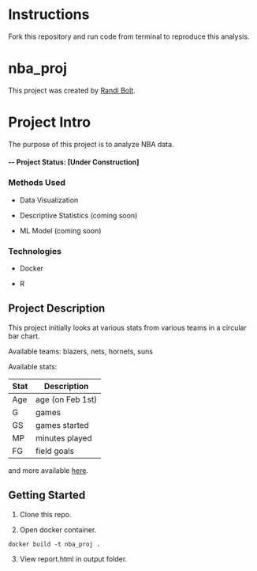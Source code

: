 # Instructions
Fork this repository and run code from terminal to reproduce this analysis. 

# nba_proj
This project was created by [Randi Bolt](https://www.rbolt.me/). 

# Project Intro
The purpose of this project is to analyze NBA data. 

#### -- Project Status: [Under Construction]

### Methods Used 

* Data Visualization 

* Descriptive Statistics (coming soon)

* ML Model (coming soon)

### Technologies 

* Docker 

* R

## Project Description 
This project initially looks at various stats from various teams in a circular bar chart. 

Available teams: blazers, nets, hornets, suns

Available stats: 

| Stat        | Description     |
| ----------- | --------------- |
| Age         | age (on Feb 1st)|
| G           | games           |
| GS          | games started   |
| MP          | minutes played  |
| FG          | field goals     |

and more available [here](https://www.basketball-reference.com/about/glossary.html).

## Getting Started 

1. Clone this repo. 

2. Open docker container. 

```
docker build -t nba_proj . 
```

3. View report.html in output folder. 

